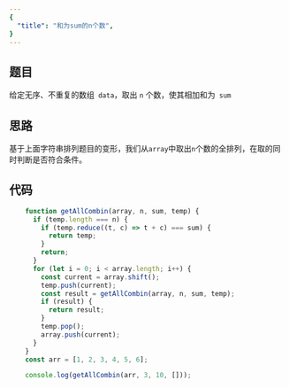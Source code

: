 ```yaml
---
{
  "title": "和为sum的n个数",
}
---
```


## 题目

给定无序、不重复的数组` data`，取出 `n` 个数，使其相加和为` sum`

## 思路

基于上面字符串排列题目的变形，我们从`array`中取出`n`个数的全排列，在取的同时判断是否符合条件。

## 代码

```js
    function getAllCombin(array, n, sum, temp) {
      if (temp.length === n) {
        if (temp.reduce((t, c) => t + c) === sum) {
          return temp;
        }
        return;
      }
      for (let i = 0; i < array.length; i++) {
        const current = array.shift();
        temp.push(current);
        const result = getAllCombin(array, n, sum, temp);
        if (result) {
          return result;
        }
        temp.pop();
        array.push(current);
      }
    }
    const arr = [1, 2, 3, 4, 5, 6];

    console.log(getAllCombin(arr, 3, 10, []));
```
